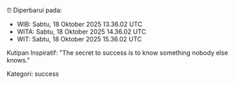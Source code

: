 ⏰ Diperbarui pada:
- WIB: Sabtu, 18 Oktober 2025 13.36.02 UTC
- WITA: Sabtu, 18 Oktober 2025 14.36.02 UTC
- WIT: Sabtu, 18 Oktober 2025 15.36.02 UTC

Kutipan Inspiratif:
"The secret to success is to know something nobody else knows."


Kategori: success

